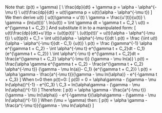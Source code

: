 Note that: \(p(t) = \gamma\)
\[
  \\
  \frac{dp}{dt} + \gamma p = \alpha - \alpha^{-\mu t}
  \\
  u(t)\frac{dp}{dt} + u(t)\gamma p = u(t)(\alpha - \alpha^{-\mu t})
\]
We then derive u(t)
\[
  u(t)\gamma = u'(t)
  \\
  \gamma = \frac{u'(t)}{u(t)}
  \\
  \gamma = (ln(u(t)))'
  \\
  ln(u(t)) = \int \gamma dt = \gamma t + C_2
  \\
  u(t) = e^{\gamma t + C_2}
\]
And substitute it in to a manipulated form:
\[
  u(t)\frac{dp}{dt}+u'(t)p = (u(t)p(t))'
  \\
  (u(t)p(t))' = u(t)(\alpha - \alpha^{-\mu t})
  \\
  u(t)p(t) + C_1 = \int u(t)(\alpha - \alpha^{-\mu t})dt
  \\
  p(t) = \frac
  {\int u(t)(\alpha - \alpha^{-\mu t})dt - C_1}
  {u(t)}
  \\
  p(t) = \frac
  {\gamma^{-1} \alpha e^{\gamma t + C_2} - \int \alpha^{-\mu t} e^{\gamma t + C_2}dt - C_1}
  {e^{\gamma t + C_2}}
  \\
  \int \alpha^{-\mu t} e^{\gamma t + C_2}dt = \frac{e^{\gamma t + C_2} \alpha^{-\mu t}}
  {\gamma - \mu ln(a)}
  \\
  p(t) = \frac{\alpha \gamma e^{\gamma t + C_2} - \frac{e^{\gamma t + C_2} \alpha^{-\mu t}}
  {\gamma - \mu ln(a)}- C_1}
  {e^{\gamma t + C_2}}
  \\
  p(t) = \alpha \gamma - \frac{a^{-\mu t}}{\gamma - \mu ln(\alpha)} - e^{-\gamma t + C_3}
\]
When t=0 then p(t)=0:
\[
  p(0) = 0 = \alpha\gamma - (\gamma - \mu ln(\alpha))^{-1} - e^{C_3}
  \\
  C_3 = ln(\alpha\gamma - (\gamma - \mu ln(\alpha))^{-1})
\]
Therefore:
\[
  p(t) = \alpha \gamma - \frac{a^{-\mu t}}{\gamma - \mu ln(\alpha)} - e^{-\gamma t}(\alpha\gamma - (\gamma - \mu ln(\alpha))^{-1})
\]
When \(\mu = \gamma\) then:
\[
  p(t) = \alpha \gamma - \frac{a^{-\mu t}}{\gamma - \mu ln(\alpha)}
\]
